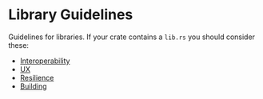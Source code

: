﻿<!-- Copyright (c) Microsoft Corporation. Licensed under the MIT license. -->

# Library Guidelines

Guidelines for libraries. If your crate contains a `lib.rs` you should consider these:

- [Interoperability](/guidelines/libs/interop/)
- [UX](/guidelines/libs/ux/)
- [Resilience](/guidelines/libs/resilience/)
- [Building](/guidelines/libs/building/)
